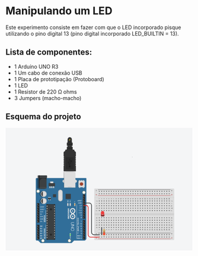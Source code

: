 # Manipulando um LED
 Este experimento consiste em fazer com que o LED incorporado pisque utilizando o pino digital 13 (pino digital incorporado LED_BUILTIN = 13).
 
## Lista de componentes:

- 1  Arduíno UNO R3
- 1  Um cabo de conexão USB
- 1  Placa de prototipação (Protoboard)
- 1  LED
- 1  Resistor de 220 Ω ohms
- 3 Jumpers (macho-macho)

## Esquema do projeto

![Esquema do projeto](manipulando_um_led.png)
